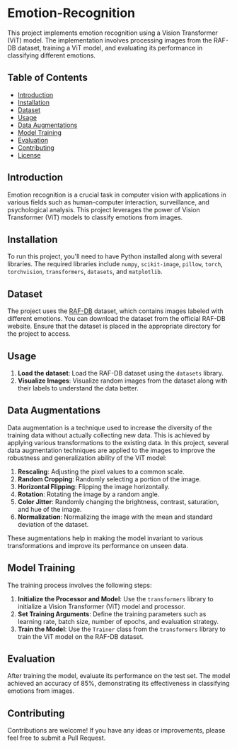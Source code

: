 # Emotion-Recognition

This project implements emotion recognition using a Vision Transformer (ViT) model. The implementation involves processing images from the RAF-DB dataset, training a ViT model, and evaluating its performance in classifying different emotions.

## Table of Contents

- [Introduction](#introduction)
- [Installation](#installation)
- [Dataset](#dataset)
- [Usage](#usage)
- [Data Augmentations](#data-augmentations)
- [Model Training](#model-training)
- [Evaluation](#evaluation)
- [Contributing](#contributing)
- [License](#license)

## Introduction

Emotion recognition is a crucial task in computer vision with applications in various fields such as human-computer interaction, surveillance, and psychological analysis. This project leverages the power of Vision Transformer (ViT) models to classify emotions from images.

## Installation

To run this project, you'll need to have Python installed along with several libraries. The required libraries include `numpy`, `scikit-image`, `pillow`, `torch`, `torchvision`, `transformers`, `datasets`, and `matplotlib`.

## Dataset

The project uses the [RAF-DB](http://www.whdeng.cn/raf/model1.html) dataset, which contains images labeled with different emotions. You can download the dataset from the official RAF-DB website. Ensure that the dataset is placed in the appropriate directory for the project to access.

## Usage

1. **Load the dataset**: Load the RAF-DB dataset using the `datasets` library.
2. **Visualize Images**: Visualize random images from the dataset along with their labels to understand the data better.

## Data Augmentations

Data augmentation is a technique used to increase the diversity of the training data without actually collecting new data. This is achieved by applying various transformations to the existing data. In this project, several data augmentation techniques are applied to the images to improve the robustness and generalization ability of the ViT model:

1. **Rescaling**: Adjusting the pixel values to a common scale.
2. **Random Cropping**: Randomly selecting a portion of the image.
3. **Horizontal Flipping**: Flipping the image horizontally.
4. **Rotation**: Rotating the image by a random angle.
5. **Color Jitter**: Randomly changing the brightness, contrast, saturation, and hue of the image.
6. **Normalization**: Normalizing the image with the mean and standard deviation of the dataset.

These augmentations help in making the model invariant to various transformations and improve its performance on unseen data.

## Model Training

The training process involves the following steps:

1. **Initialize the Processor and Model**: Use the `transformers` library to initialize a Vision Transformer (ViT) model and processor.
2. **Set Training Arguments**: Define the training parameters such as learning rate, batch size, number of epochs, and evaluation strategy.
3. **Train the Model**: Use the `Trainer` class from the `transformers` library to train the ViT model on the RAF-DB dataset.

## Evaluation

After training the model, evaluate its performance on the test set. The model achieved an accuracy of 85%, demonstrating its effectiveness in classifying emotions from images.

## Contributing

Contributions are welcome! If you have any ideas or improvements, please feel free to submit a Pull Request.


